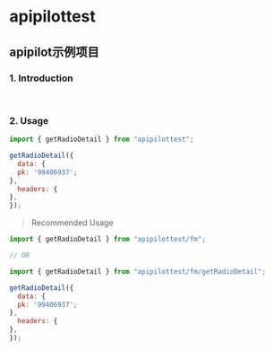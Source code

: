 # apipilottest

## apipilot示例项目

### 1. Introduction



<br/>

### 2. Usage

```javascript
import { getRadioDetail } from "apipilottest";

getRadioDetail({
  data: {
  pk: '99406937';
},
  headers: {
},
});
```

> Recommended Usage

```javascript
import { getRadioDetail } from "apipilottest/fm";

// OR

import { getRadioDetail } from "apipilottest/fm/getRadioDetail";

getRadioDetail({
  data: {
  pk: '99406937';
},
  headers: {
},
});
```
